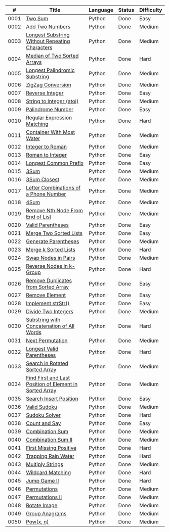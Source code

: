 | # | Title |Language  |Status    |Difficulty |
|---| ----- |----------|----------|---------- |
|0001|[Two Sum](https://leetcode.com/problems/two-sum/)|Python|Done |Easy|
|0002|[Add Two Numbers](https://leetcode.com/problems/add-two-numbers/)|Python|Done |Medium|
|0003|[Longest Substring Without Repeating Characters](https://leetcode.com/problems/longest-substring-without-repeating-characters/)|Python|Done |Medium|
|0004|[Median of Two Sorted Arrays](https://leetcode.com/problems/median-of-two-sorted-arrays/)|Python|Done |Hard|
|0005|[Longest Palindromic Substring](https://leetcode.com/problems/longest-palindromic-substring/)|Python|Done |Medium|
|0006|[ZigZag Conversion](https://leetcode.com/problems/zigzag-conversion/)|Python|Done |Medium|
|0007|[Reverse Integer](https://leetcode.com/problems/reverse-integer/)|Python|Done |Easy|
|0008|[String to Integer (atoi)](https://leetcode.com/problems/string-to-integer-atoi/)|Python|Done |Medium|
|0009|[Palindrome Number](https://leetcode.com/problems/palindrome-number/)|Python|Done |Easy|
|0010|[Regular Expression Matching](https://leetcode.com/problems/regular-expression-matching)|Python|Done |Hard|
|0011|[Container With Most Water](https://leetcode.com/problems/queue-reconstruction-by-height/)|Python|Done |Medium|
|0012|[Integer to Roman](https://leetcode.com/problems/integer-to-roman)|Python|Done |Medium|
|0013|[Roman to Integer](https://leetcode.com/problems/roman-to-integer/)|Python|Done |Easy|
|0014|[Longest Common Prefix](https://leetcode.com/problems/longest-common-prefix/)|Python|Done |Easy|
|0015|[3Sum](https://leetcode.com/problems/3sum/)|Python|Done |Medium|
|0016|[3Sum Closest](https://leetcode.com/problems/3Sum-Closest/)|Python|Done |Medium|
|0017|[Letter Combinations of a Phone Number](https://leetcode.com/problems/letter-combinations-of-a-phone-number/)|Python|Done |Medium|
|0018|[4Sum](https://leetcode.com/problems/4sum/)|Python|Done |Medium|
|0019|[Remove Nth Node From End of List](https://leetcode.com/problems/remove-nth-node-from-end-of-list/)|Python|Done |Medium|
|0020|[Valid Parentheses](https://leetcode.com/problems/valid-parentheses/)|Python|Done |Easy|
|0021|[Merge Two Sorted Lists](https://leetcode.com/problems/merge-two-sorted-lists/)|Python|Done |Easy|
|0022|[Generate Parentheses](https://leetcode.com/problems/generate-parentheses/)|Python|Done |Medium|
|0023|[Merge k Sorted Lists](https://leetcode.com/problems/merge-k-sorted-lists/)|Python|Done |Hard|
|0024|[Swap Nodes in Pairs](https://leetcode.com/problems/swap-nodes-in-pairs/)|Python|Done |Medium|
|0025|[Reverse Nodes in k-Group](https://leetcode.com/problems/reverse-nodes-in-k-group/)|Python|Done |Hard|
|0026|[Remove Duplicates from Sorted Array](https://leetcode.com/problems/remove-duplicates-from-sorted-array/)|Python|Done |Easy|
|0027|[Remove Element](https://leetcode.com/problems/remove-element/)|Python|Done |Easy|
|0028|[Implement strStr()](https://leetcode.com/problems/implement-strstr/)|Python|Done |Easy|
|0029|[Divide Two Integers](https://leetcode.com/problems/divide-two-integers/)|Python|Done |Medium|
|0030|[Substring with Concatenation of All Words](https://leetcode.com/problems/substring-with-concatenation-of-all-words/)|Python|Done |Hard|
|0031|[Next Permutation](https://leetcode.com/problems/next-permutation/)|Python|Done |Medium|
|0032|[Longest Valid Parentheses](https://leetcode.com/problems/longest-valid-parentheses/)|Python|Done |Hard|
|0033|[Search in Rotated Sorted Array](https://leetcode.com/problems/search-in-rotated-sorted-array/)|Python|Done |Medium|
|0034|[Find First and Last Position of Element in Sorted Array](https://leetcode.com/problems/find-first-and-last-position-of-element-in-sorted-array/)|Python|Done |Medium|
|0035|[Search Insert Position](https://leetcode.com/problems/search-insert-position/)|Python|Done |Easy|
|0036|[Valid Sudoku](https://leetcode.com/problems/valid-sudoku/)|Python|Done |Medium|
|0037|[Sudoku Solver](https://leetcode.com/problems/sudoku-solver/)|Python|Done |Hard|
|0038|[Count and Say](https://leetcode.com/problems/count-and-say/)|Python|Done |Easy|
|0039|[Combination Sum](https://leetcode.com/problems/combination-sum/)|Python|Done |Medium|
|0040|[Combination Sum II](https://leetcode.com/problems/combination-sum-ii/)|Python|Done |Medium|
|0041|[First Missing Positive](https://leetcode.com/problems/first-missing-positive/)|Python|Done |Hard|
|0042|[Trapping Rain Water](https://leetcode.com/problems/trapping-rain-water/)|Python|Done |Hard|
|0043|[Multiply Strings](https://leetcode.com/problems/multiply-strings/)|Python|Done |Medium|
|0044|[Wildcard Matching](https://leetcode.com/problems/wildcard-matching/)|Python|Done |Hard|
|0045|[Jump Game II](https://leetcode.com/problems/jump-game-ii/)|Python|Done |Hard|
|0046|[Permutations](https://leetcode.com/problems/permutations/)|Python|Done |Medium|
|0047|[Permutations II](https://leetcode.com/problems/permutations-ii/)|Python|Done |Medium|
|0048|[Rotate Image](https://leetcode.com/problems/rotate-image/)|Python|Done |Medium|
|0049|[Group Anagrams](https://leetcode.com/problems/group-anagrams/)|Python|Done |Medium|
|0050|[Pow(x, n)](https://leetcode.com/problems/powx-n/)|Python|Done |Medium|